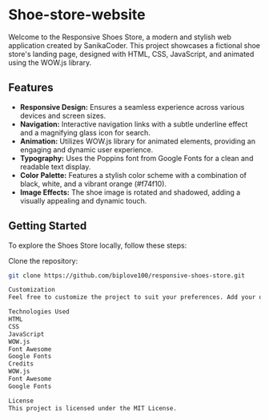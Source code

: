 # Shoe-store-website

Welcome to the Responsive Shoes Store, a modern and stylish web application created by SanikaCoder. This project showcases a fictional shoe store's landing page, designed with HTML, CSS, JavaScript, and animated using the WOW.js library.

## Features

- **Responsive Design:** Ensures a seamless experience across various devices and screen sizes.
- **Navigation:** Interactive navigation links with a subtle underline effect and a magnifying glass icon for search.
- **Animation:** Utilizes WOW.js library for animated elements, providing an engaging and dynamic user experience.
- **Typography:** Uses the Poppins font from Google Fonts for a clean and readable text display.
- **Color Palette:** Features a stylish color scheme with a combination of black, white, and a vibrant orange (#f74f10).
- **Image Effects:** The shoe image is rotated and shadowed, adding a visually appealing and dynamic touch.

## Getting Started

To explore the Shoes Store locally, follow these steps:

Clone the repository:
   ```bash
   git clone https://github.com/biplove100/responsive-shoes-store.git

Customization
Feel free to customize the project to suit your preferences. Add your own products, modify the design, or enhance functionality as needed.

Technologies Used
HTML
CSS
JavaScript
WOW.js
Font Awesome
Google Fonts
Credits
WOW.js
Font Awesome
Google Fonts

License
This project is licensed under the MIT License.   
